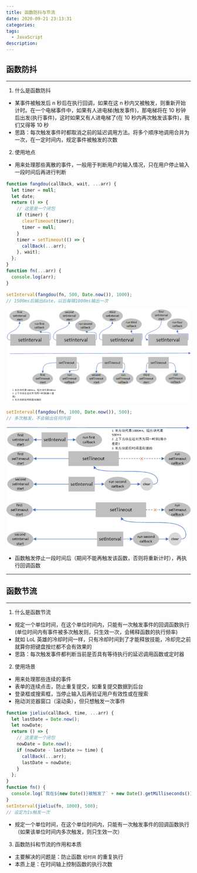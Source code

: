```yaml
---
title: 函数防抖与节流
date: 2020-09-21 23:13:31
categories:
tags:
  - JavaScript
description:
---
```


## 函数防抖

---

1. 什么是函数防抖

- 某事件被触发后 n 秒后在执行回调，如果在这 n 秒内又被触发，则重新开始计时。在一个电梯事件中，如果有人进电梯(触发事件)，那电梯将在 10 秒钟后出发(执行事件)，这时如果又有人进电梯了(在 10 秒内再次触发该事件)，我们又得等 10 秒
- 思路：每次触发事件时都取消之前的延迟调用方法。将多个顺序地调用合并为一次，在一定时间内，规定事件被触发的次数

2. 使用地点

- 用来处理那些离散的事件，一般用于判断用户的输入情况，只在用户停止输入一段时间后再进行判断

```js
function fangdou(callBack, wait, ...arr) {
  let timer = null;
  let date;
  return () => {
    // 这里是一个闭包
    if (timer) {
      clearTimeout(timer);
      timer = null;
    }
    timer = setTimeout(() => {
      callBack(...arr);
    }, wait);
  };
}
function fn(...arr) {
  console.log(arr);
}
```

```js
setInterval(fangdou(fn, 500, Date.now()), 1000);
// 1500ms后输出date，以后每隔1000ms输出一次
```

![防抖](./img/fangdou.png)

```js
setInterval(fangdou(fn, 1000, Date.now()), 500);
// 多次触发，不会输出任何内容
```

![防抖2](./img/fangdou2.png)

- 函数触发停止一段时间后（期间不能再触发该函数，否则将重新计时），再执行回调函数

---

## 函数节流

---

1. 什么是函数节流

- 规定一个单位时间，在这个单位时间内，只能有一次触发事件的回调函数执行(单位时间内有事件被多次触发则，只生效一次，会稀释函数的执行频率)
- 就如 LoL 英雄的冷却时间一样，只有冷却时间到了才能释放技能，冷却完之前就算你把键盘按烂都不会有效果的
- 思路：每次触发事件都判断当前是否具有等待执行的延迟调用函数或定时器

2. 使用场景

- 用来处理那些连续的事件
- 表单的连续点击，防止重复提交，如重复提交数据到后台
- 登录框或搜索框，当停止输入后再验证用户有效性或在搜索
- 拖动浏览器窗口（滚动条），但只想触发一次事件

```js
function jieliu(callBack, time, ...arr) {
  let lastDate = Date.now();
  let nowDate;
  return () => {
    // 这里是一个闭包
    nowDate = Date.now();
    if (nowDate - lastDate >= time) {
      callBack(...arr);
      lastDate = nowDate;
    }
  };
}
function fn() {
  console.log(`我在${new Date()}被触发了` + new Date().getMilliseconds());
}
setInterval(jieliu(fn, 1000), 500);
// 设定为1s触发一次
```

- 规定一个单位时间，在这个单位时间内，只能有一次触发事件的回调函数执行（如果该单位时间内多次触发，则只生效一次）

3. 函数防抖和节流的作用和本质

- 主要解决的问题是：防止函数 `短时间` 的重复执行
- 本质上是：在时间轴上控制函数的执行次数
